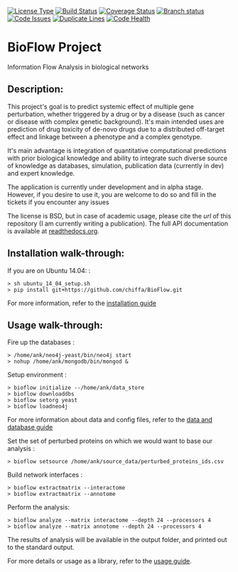[![License
Type](https://img.shields.io/badge/license-BSD3-blue.svg)](https://github.com/chiffa/BioFlow/blob/master/License-new_BSD.txt)
[![Build
Status](https://travis-ci.org/chiffa/BioFlow.svg?branch=master)](https://travis-ci.org/chiffa/BioFlow)
[![Coverage
Status](https://coveralls.io/repos/chiffa/BioFlow/badge.svg?branch=master&service=github)](https://coveralls.io/github/chiffa/BioFlow?branch=master)
[![Branch
status](https://img.shields.io/badge/branch_status-0.1.0_release_candidate-yellow.svg)](https://github.com/chiffa/BioFlow/blob/master/README.rst)
[![Code
Issues](https://www.quantifiedcode.com/api/v1/project/1c3f8cd001a44319abddab249101b646/badge.svg)](https://www.quantifiedcode.com/app/project/1c3f8cd001a44319abddab249101b646)
[![Duplicate
Lines](https://img.shields.io/badge/duplicate%20lines-17.66%25-yellowgreen.svg)](http://clonedigger.sourceforge.net/)
[![Code
Health](https://landscape.io/github/chiffa/BioFlow/master/landscape.svg?style=flat)](https://landscape.io/github/chiffa/BioFlow/master)

BioFlow Project
===============

Information Flow Analysis in biological networks

Description:
------------

This project's goal is to predict systemic effect of multiple gene
perturbation, whether triggered by a drug or by a disease (such as
cancer or disease with complex genetic background). It's main intended
uses are prediction of drug toxicity of de-novo drugs due to a
distributed off-target effect and linkage between a phenotype and a
complex genotype.

It's main advantage is integration of quantitative computational
predictions with prior biological knowledge and ability to integrate
such diverse source of knowledge as databases, simulation, publication
data (currently in dev) and expert knowledge.

The application is currently under development and in alpha stage.
However, if you desire to use it, you are welcome to do so and fill in
the tickets if you encounter any issues

The license is BSD, but in case of academic usage, please cite the *url*
of this repository (I am currently writing a publication). The full API
documentation is available at
[readthedocs.org](http://bioflow.readthedocs.org/en/latest/).

Installation walk-through:
--------------------------

If you are on Ubuntu 14.04: :

    > sh ubuntu_14_04_setup.sh
    > pip install git+https://github.com/chiffa/BioFlow.git

For more information, refer to the [installation
guide](http://bioflow.readthedocs.org/en/latest/guide.html#installation-and-requirements)

Usage walk-through:
-------------------

Fire up the databases :

    > /home/ank/neo4j-yeast/bin/neo4j start
    > nohup /home/ank/mongodb/bin/mongod &

Setup environment :

    > bioflow initialize --/home/ank/data_store
    > bioflow downloaddbs
    > bioflow setorg yeast
    > bioflow loadneo4j

For more information about data and config files, refer to the [data and
database
guide](http://bioflow.readthedocs.org/en/latest/guide.html#data-and-databases-setup)

Set the set of perturbed proteins on which we would want to base our
analysis :

    > bioflow setsource /home/ank/source_data/perturbed_proteins_ids.csv

Build network interfaces :

    > bioflow extractmatrix --interactome
    > bioflow extractmatrix --annotome

Perform the analysis:

    > bioflow analyze --matrix interactome --depth 24 --processors 4
    > bioflow analyze --matrix annotome --depth 24 --processors 4

The results of analysis will be available in the output folder, and
printed out to the standard output.

For more details or usage as a library, refer to the [usage
guide](http://bioflow.readthedocs.org/en/latest/guide.html#basic-usage).
